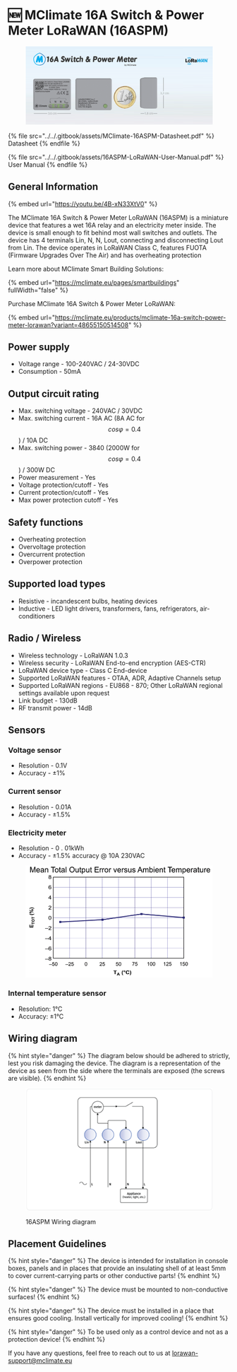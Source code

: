 # 🆕 МClimate 16A Switch & Power Meter LoRaWAN (16ASPM)

<figure><img src="../../.gitbook/assets/image (50).png" alt=""><figcaption></figcaption></figure>

{% file src="../../.gitbook/assets/MClimate-16ASPM-Datasheet.pdf" %}
Datasheet
{% endfile %}

{% file src="../../.gitbook/assets/16ASPM-LoRaWAN-User-Manual.pdf" %}
User Manual
{% endfile %}

## General Information



{% embed url="https://youtu.be/4B-xN33XtV0" %}

The МClimate 16A Switch & Power Meter LoRaWAN (16ASPM) is a miniature device that features a wet 16A relay and an electricity meter inside. The device is small enough to fit behind most wall switches and outlets. The device has 4 terminals Lin, N, N, Lout, connecting and disconnecting Lout from Lin. The device operates in LoRaWAN Class C, features FUOTA (Firmware Upgrades Over The Air) and has overheating protection

Learn more about MClimate Smart Building Solutions:

{% embed url="https://mclimate.eu/pages/smartbuildings" fullWidth="false" %}

Purchase МClimate 16A Switch & Power Meter LoRaWAN:

{% embed url="https://mclimate.eu/products/mclimate-16a-switch-power-meter-lorawan?variant=48655150514508" %}

## Power supply

* Voltage range - 100-240VAC / 24-30VDC
* Consumption - 50mA

## Output circuit rating

* Max. switching voltage - 240VAC / 30VDC
* Max. switching current - 16A AC (8A AC for $$cos \varphi = 0.4$$) / 10A DC
* Max. switching power - 3840 (2000W for $$cos \varphi = 0.4$$) / 300W DC
* Power measurement - Yes
* Voltage protection/cutoff - Yes
* Current protection/cutoff - Yes
* Max power protection cutoff - Yes

## Safety functions

* Overheating protection
* Overvoltage protection
* Overcurrent protection
* Overpower protection

## Supported load types

* Resistive - incandescent bulbs, heating devices
* Inductive - LED light drivers, transformers, fans, refrigerators, air-conditioners

## Radio / Wireless

* Wireless technology - LoRaWAN 1.0.3
* Wireless security - LoRaWAN End-to-end encryption (AES-CTR)
* LoRaWAN device type - Class C End-device
* Supported LoRaWAN features - OTAA, ADR, Adaptive Channels setup
* Supported LoRaWAN regions - EU868 - 870; Other LoRaWAN regional settings available upon request&#x20;
* Link budget - 130dB
* RF transmit power - 14dB

## Sensors

### Voltage sensor

* Resolution - 0.1V
* Accuracy - ±1%

### Current sensor

* Resolution - 0.01A
* Accuracy - ±1.5%

### Electricity meter

* Resolution - 0 . 01kWh
* Accuracy - ±1.5% accuracy @ 10A 230VAC

<figure><img src="../../.gitbook/assets/image (50) (1).png" alt=""><figcaption></figcaption></figure>

### Internal temperature sensor

* Resolution: 1°C
* Accuracy: ±1°C

## Wiring diagram

{% hint style="danger" %}
The diagram below should be adhered to strictly, lest you risk damaging the device. The diagram is a representation of the device as seen from the side where the terminals are exposed (the screws are visible).
{% endhint %}

<figure><img src="../../.gitbook/assets/image (51).png" alt=""><figcaption><p>16ASPM Wiring diagram</p></figcaption></figure>

## Placement Guidelines

{% hint style="danger" %}
The device is intended for installation in console boxes, panels and in places that provide an insulating shell of at least 5mm to cover current-carrying parts or other conductive parts!
{% endhint %}

{% hint style="danger" %}
The device must be mounted to non-conductive surfaces!
{% endhint %}

{% hint style="danger" %}
The device must be installed in a place that ensures good cooling. Install vertically for improved cooling!
{% endhint %}

{% hint style="danger" %}
To be used only as a control device and not as a protection device!
{% endhint %}

If you have any questions, feel free to reach out to us at [lorawan-support@mclimate.eu](mailto:lorawan-support@mclimate.eu)
